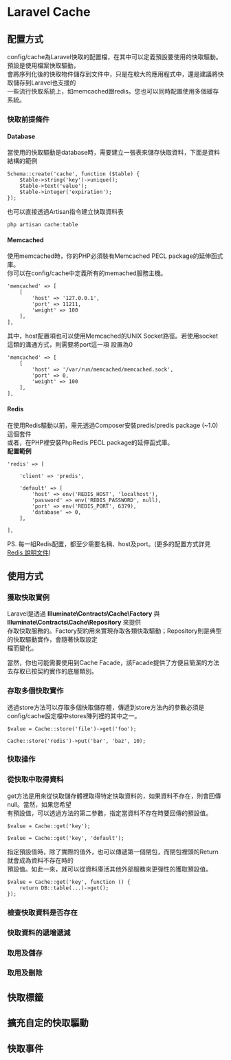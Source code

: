 # Laravel Cache


## 配置方式
config/cache為Laravel快取的配置檔，在其中可以定義預設要使用的快取驅動。預設是使用檔案快取驅動，<br/>
會將序列化後的快取物件儲存到文件中，只是在較大的應用程式中，還是建議將快取儲存到Laravel也支援的<br/>
一些流行快取系統上，如memcached跟redis。您也可以同時配置使用多個緩存系統。

### 快取前提條件
#### Database
當使用的快取驅動是database時，需要建立一張表來儲存快取資料，下面是資料結構的範例
```
Schema::create('cache', function ($table) {
    $table->string('key')->unique();
    $table->text('value');
    $table->integer('expiration');
});
```
也可以直接透過Artisan指令建立快取資料表
```
php artisan cache:table
```
#### Memcached
使用memcached時，你的PHP必須裝有Memcached PECL package的延伸函式庫。<br/>
你可以在config/cache中定義所有的memached服務主機。
```
'memcached' => [
    [
        'host' => '127.0.0.1',
        'port' => 11211,
        'weight' => 100
    ],
],
```
其中，host配置項也可以使用Memcached的UNIX Socket路徑。若使用socket這類的溝通方式，則需要將port這一項
設置為0
```
'memcached' => [
    [
        'host' => '/var/run/memcached/memcached.sock',
        'port' => 0,
        'weight' => 100
    ],
],
```

#### Redis
在使用Redis驅動以前，需先透過Composer安裝predis/predis package (~1.0)這個套件<br/>
或者，在PHP裡安裝PhpRedis PECL package的延伸函式庫。<br/>
**配置範例**
```
'redis' => [

    'client' => 'predis',

    'default' => [
        'host' => env('REDIS_HOST', 'localhost'),
        'password' => env('REDIS_PASSWORD', null),
        'port' => env('REDIS_PORT', 6379),
        'database' => 0,
    ],

],
```
PS. 每一組Redis配置，都至少需要名稱、host及port。(更多的配置方式詳見[Redis 說明文件](https://github.com/Internaltide/Laradep/blob/master/laratopics/Redis.md))

## 使用方式
### 獲取快取實例
Laravel是透過 **Illuminate\Contracts\Cache\Factory** 與 **Illuminate\Contracts\Cache\Repository** 來提供<br/>
存取快取服務的。Factory契約用來實現存取各類快取驅動；Repository則是典型的快取驅動實作，會隨著快取設定<br/>
檔而變化。

當然，你也可能需要使用到Cache Facade，該Facade提供了方便且簡潔的方法去存取已按契約實作的底層類別。

### 存取多個快取實作
透過store方法可以存取多個快取儲存體，傳遞到store方法內的參數必須是config/cache設定檔中stores陣列裡的其中之一。
```
$value = Cache::store('file')->get('foo');

Cache::store('redis')->put('bar', 'baz', 10);
```

### 快取操作
### 從快取中取得資料
get方法是用來從快取儲存體裡取得特定快取資料的，如果資料不存在，則會回傳null。當然，如果您希望<br/>
有預設值，可以透過方法的第二參數，指定當資料不存在時要回傳的預設值。
```
$value = Cache::get('key');

$value = Cache::get('key', 'default');
```
指定預設值時，除了實際的值外，也可以傳遞第一個閉包，而閉包裡頭的Return就會成為資料不存在時的<br/>
預設值。如此一來，就可以從資料庫活其他外部服務來更彈性的獲取預設值。
```
$value = Cache::get('key', function () {
    return DB::table(...)->get();
});
```
### 檢查快取資料是否存在
### 快取資料的遞增遞減
### 取用及儲存
### 取用及刪除

## 快取標籤
## 擴充自定的快取驅動
## 快取事件